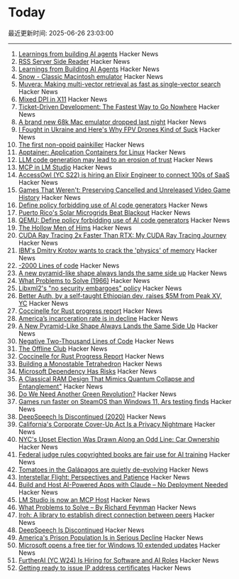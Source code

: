 # Today

最近更新时间: 2025-06-26 23:03:00

--- 
1. [Learnings from building AI agents](https://www.cubic.dev/blog/learnings-from-building-ai-agents) Hacker News
2. [RSS Server Side Reader](https://matklad.github.io/2025/06/26/rssssr.html) Hacker News
3. [Learnings from Building AI Agents](https://www.cubic.dev/blog/learnings-from-building-ai-agents) Hacker News
4. [Snow - Classic Macintosh emulator](https://snowemu.com/) Hacker News
5. [Muvera: Making multi-vector retrieval as fast as single-vector search](https://research.google/blog/muvera-making-multi-vector-retrieval-as-fast-as-single-vector-search/) Hacker News
6. [Mixed DPI in X11](https://wok.oblomov.eu/tecnologia/mixed-dpi-x11/) Hacker News
7. [Ticket-Driven Development: The Fastest Way to Go Nowhere](https://thecynical.dev/posts/ticket-driven-development/) Hacker News
8. [A brand new 68k Mac emulator dropped last night](https://oldbytes.space/@smallsco/114747196289375530) Hacker News
9. [I Fought in Ukraine and Here's Why FPV Drones Kind of Suck](https://warontherocks.com/2025/06/i-fought-in-ukraine-and-heres-why-fpv-drones-kind-of-suck/) Hacker News
10. [The first non-opoid painkiller](https://www.worksinprogress.news/p/the-first-non-opioid-painkiller) Hacker News
11. [Apptainer: Application Containers for Linux](https://apptainer.org/) Hacker News
12. [LLM code generation may lead to an erosion of trust](https://jaysthoughts.com/aithoughts1) Hacker News
13. [MCP in LM Studio](https://lmstudio.ai/blog/lmstudio-v0.3.17) Hacker News
14. [AccessOwl (YC S22) is hiring an Elixir Engineer to connect 100s of SaaS](https://www.ycombinator.com/companies/accessowl/jobs/1shGwy2-senior-software-engineer-elixir-focus) Hacker News
15. [Games That Weren't: Preserving Cancelled and Unreleased Video Game History](https://www.gamesthatwerent.com/) Hacker News
16. [Define policy forbidding use of AI code generators](https://github.com/qemu/qemu/commit/3d40db0efc22520fa6c399cf73960dced423b048) Hacker News
17. [Puerto Rico's Solar Microgrids Beat Blackout](https://spectrum.ieee.org/puerto-rico-solar-microgrids) Hacker News
18. [QEMU: Define policy forbidding use of AI code generators](https://github.com/qemu/qemu/commit/3d40db0efc22520fa6c399cf73960dced423b048) Hacker News
19. [The Hollow Men of Hims](https://www.alexkesin.com/p/the-hollow-men-of-hims) Hacker News
20. [CUDA Ray Tracing 2x Faster Than RTX: My CUDA Ray Tracing Journey](https://karimsayedre.github.io/RTIOW.html) Hacker News
21. [IBM's Dmitry Krotov wants to crack the 'physics' of memory](https://research.ibm.com/blog/dmitry-krotov-ai-physics) Hacker News
22. [-2000 Lines of code](https://www.folklore.org/Negative_2000_Lines_Of_Code.html) Hacker News
23. [A new pyramid-like shape always lands the same side up](https://www.quantamagazine.org/a-new-pyramid-like-shape-always-lands-the-same-side-up-20250625/) Hacker News
24. [What Problems to Solve (1966)](http://genius.cat-v.org/richard-feynman/writtings/letters/problems) Hacker News
25. [Libxml2's "no security embargoes" policy](https://lwn.net/SubscriberLink/1025971/73f269ad3695186d/) Hacker News
26. [Better Auth, by a self-taught Ethiopian dev, raises $5M from Peak XV, YC](https://techcrunch.com/2025/06/25/this-self-taught-ethiopian-dev-built-an-authentication-tool-and-got-into-yc/) Hacker News
27. [Coccinelle for Rust progress report](https://www.collabora.com/news-and-blog/blog/2025/06/25/coccinelle-for-rust-progress-report/) Hacker News
28. [America’s incarceration rate is in decline](https://www.theatlantic.com/ideas/archive/2025/06/prisoner-populations-are-plummeting/683310/) Hacker News
29. [A New Pyramid-Like Shape Always Lands the Same Side Up](https://www.quantamagazine.org/a-new-pyramid-like-shape-always-lands-the-same-side-up-20250625/) Hacker News
30. [Negative Two-Thousand Lines of Code](https://www.folklore.org/StoryView.py?story=Negative_2000_Lines_Of_Code.txt) Hacker News
31. [The Offline Club](https://www.theoffline-club.com) Hacker News
32. [Coccinelle for Rust Progress Report](https://www.collabora.com/news-and-blog/blog/2025/06/25/coccinelle-for-rust-progress-report/) Hacker News
33. [Building a Monostable Tetrahedron](https://arxiv.org/abs/2506.19244) Hacker News
34. [Microsoft Dependency Has Risks](https://blog.miloslavhomer.cz/p/microsoft-dependency-has-risks) Hacker News
35. [A Classical RAM Design That Mimics Quantum Collapse and Entanglement"](https://www.qsymbolic.com) Hacker News
36. [Do We Need Another Green Revolution?](https://www.newyorker.com/magazine/2025/06/30/do-we-need-another-green-revolution) Hacker News
37. [Games run faster on SteamOS than Windows 11, Ars testing finds](https://arstechnica.com/gaming/2025/06/games-run-faster-on-steamos-than-windows-11-ars-testing-finds/) Hacker News
38. [DeepSpeech Is Discontinued (2020)](https://github.com/mozilla/DeepSpeech) Hacker News
39. [California's Corporate Cover-Up Act Is a Privacy Nightmare](https://www.eff.org/deeplinks/2025/06/californias-corporate-cover-act-privacy-nightmare) Hacker News
40. [NYC's Upset Election Was Drawn Along an Odd Line: Car Ownership](https://www.jalopnik.com/1895759/nyc-mayor-election-zohran-mamdani-won-non-car-owners/) Hacker News
41. [Federal judge rules copyrighted books are fair use for AI training](https://www.nbcnews.com/tech/tech-news/federal-judge-rules-copyrighted-books-are-fair-use-ai-training-rcna214766) Hacker News
42. [Tomatoes in the Galápagos are quietly de-evolving](https://phys.org/news/2025-06-tomatoes-galpagos-quietly-de-evolving.html) Hacker News
43. [Interstellar Flight: Perspectives and Patience](https://www.centauri-dreams.org/2025/06/25/interstellar-flight-perspectives-and-patience/) Hacker News
44. [Build and Host AI-Powered Apps with Claude – No Deployment Needed](https://www.anthropic.com/news/claude-powered-artifacts) Hacker News
45. [LM Studio is now an MCP Host](https://lmstudio.ai/blog/lmstudio-v0.3.17) Hacker News
46. [What Problems to Solve – By Richard Feynman](http://genius.cat-v.org/richard-feynman/writtings/letters/problems) Hacker News
47. [Iroh: A library to establish direct connection between peers](https://github.com/n0-computer/iroh) Hacker News
48. [DeepSpeech Is Discontinued](https://github.com/mozilla/DeepSpeech) Hacker News
49. [America's Prison Population Is in Serious Decline](https://www.theatlantic.com/ideas/archive/2025/06/prisoner-populations-are-plummeting/683310/) Hacker News
50. [Microsoft opens a free tier for Windows 10 extended updates](https://www.theregister.com/2025/06/25/microsoft_free_esu_tier/) Hacker News
51. [FurtherAI (YC W24) Is Hiring for Software and AI Roles](https://www.ycombinator.com/companies/furtherai/jobs) Hacker News
52. [Getting ready to issue IP address certificates](https://community.letsencrypt.org/t/getting-ready-to-issue-ip-address-certificates/238777) Hacker News
